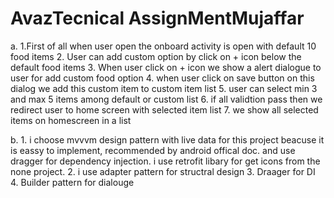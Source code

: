 # AvazTecnical AssignMentMujaffar

a.
 1.First of all when user open the onboard activity is open with default 10 food items
 2. User can add custom option by click on + icon below the default food items
 3. When user click on + icon we show a alert dialogue to user for add custom food option
 4. when user click on save button on this dialog we add this custom item to custom item list
 5. user can select min 3 and max 5 items among default or custom list
 6. if all validtion pass then we redirect user to home screen with selected item list
 7. we show all selected items on homescreen in a list

 b. 1. i choose mvvvm design pattern with live data for this project beacuse it is eassy to implement, recommended by android offical doc.
   and use dragger for dependency injection. i use retrofit libary for get icons from the none project.
   2. i use adapter pattern for structral design
   3. Draager for DI
   4. Builder pattern for dialouge

